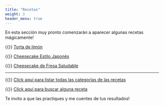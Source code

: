 ```yaml
---
title: "Recetas"
weight: 3
header_menu: true
---
```


En esta sección muy pronto comenzarán a aparecer algunas recetas mágicamente!

{{<icon class="fa fa-hand-o-right">}}&nbsp;[Torta de limón](recipes/torta_de_limon)

{{<icon class="fa fa-hand-o-right">}}&nbsp;[Cheesecake Estilo Japonés](recipes/cheesecake_estilo_japones)

{{<icon class="fa fa-hand-o-right">}}&nbsp;[Cheesecake de Fresa Saludable](recipes/cheesecake_fresa_saludable)


__________________________________________
{{<icon class="fa fa-hand-o-right">}}&nbsp;[Click aquí para listar todas las categorías de las recetas](categories)

{{<icon class="fa fa-hand-o-right">}}&nbsp;[Click aquí para buscar alguna receta](search/)


Te invito a que las practiques y me cuentes de tus resultados!






